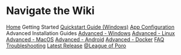 # Navigate the Wiki

[Home](Home)
Getting Started
    [Quickstart Guide (Windows)](Getting-Started/Quickstart-Guide)
    [App Configuration](Getting-Started/Configuration)
    Advanced Installation Guides
        [Advanced - Windows](Getting-Started/Advanced/Windows)
        [Advanced - Linux](Getting-Started/Advanced/Linux)
        [Advanced - MacOS](Getting-Started/Advanced/MacOS)
        [Advanced - Android](Getting-Started/Advanced/Android)
        [Advanced - Docker](Getting-Started/Advanced/Docker)
[FAQ](FAQ)
[Troubleshooting](Troubleshooting)
[Latest Release](https://github.com/LeagueOfPoro/CapsuleFarmerEvolved/releases/latest)
[@League of Poro](https://www.youtube.com/@LeagueOfPoro)